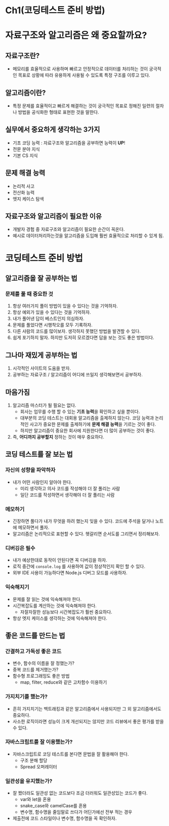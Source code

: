 # Ch1(코딩테스트 준비 방법)

# 자료구조와 알고리즘은 왜 중요할까요?

## 자료구조란?

- 메모리를 효율적으로 사용하며 빠르고 안정적으로 데이터를 처리하는 것이 궁극적인 목표로 상황에 따라 유용하게 사용될 수 있도록 특정 구조를 이루고 있다.

## 알고리즘이란?

- 특정 문제를 효율적이고 빠르게 해결하는 것이 궁극적인 목표로 정해진 일련의 절차나 방법을 공식화한 형태로 표현한 것을 말한다.

## 실무에서 중요하게 생각하는 3가지

- 기초 코딩 능력 : 자료구조와 알고리즘을 공부하면 능력이 **UP**!
- 전문 분야 지식
- 기본 CS 지식

## 문제 해결 능력

- 논리적 사고
- 전산화 능력
- 엣지 케이스 탐색

## 자료구조와 알고리즘이 필요한 이유

- 개발자 경험 중 자료구조와 알고리즘이 필요한 순간이 꼭온다.
- 예시로 데이터처리하는것을 알고리즘을 도입해 훨씬 효율적으로 처리할 수 있게 됨.

# 코딩테스트 준비 방법

## 알고리즘을 잘 공부하는 법

### 문제를 풀 때 중요한 것

1. 항상 여러가지 풀이 방법이 있을 수 있다는 것을 기억하자.
2. 항상 예외가 있을 수 있다는 것을 기억하자.
3. 내가 풀어낸 답이 베스트인지 의심하자.
4. 문제를 풀었다면 시행착오를 모두 기록하자.
5. 다른 사람의 코드를 많이보자. 생각하지 못했던 방법을 발견할 수 있다.
6. 쉽게 포기하지 말자. 하지만 도저히 모르겠다면 답을 보는 것도 좋은 방법이다.

## 그나마 재밌게 공부하는 법

1. 시각적인 사이트의 도움을 받자.
2. 공부하는 자료구조 / 알고리즘이 어디에 쓰일지 생각해보면서 공부하자.

## 마음가짐

1. 알고리즘 마스터가 될 필요는 없다.
    - 회사는 업무를 수행 할 수 있는 **기초 능력**을 확인하고 싶을 뿐이다.
    - 대부분의 코딩 테스트는 대회용 알고리즘을 출제하지 않는다. 코딩 능력과 논리적인 사고가 중요한 문제를 출제하기에 **문제 해결 능력**을 기르는 것이 좋다.
    - 하지만 알고리즘이 중요한 회사에 지원한다면 더 많이 공부하는 것이 좋다.
2. 즉, **어디까지 공부할지** 정하는 것이 매우 중요하다.

## 코딩 테스트를 잘 보는 법

### 자신의 성향을 파악하자

- 내가 어떤 사람인지 알아야 한다.
    - 미리 생각하고 의사 코드를 작성해야 더 잘 풀리는 사람
    - 일단 코드를 작성하면서 생각해야 더 잘 풀리는 사람

### 메모하기

- 긴장하면 풀다가 내가 무엇을 하려 했는지 잊을 수 있다. 코드에 주석을 달거나 노트에 메모하면서 풀자.
- 알고리즘은 논리적으로 표현할 수 있다. 헷갈리면 순서도를 그리면서 정리해보자.

### 디버깅은 필수

- 내가 예상한대로 동작이 안된다면 꼭 디버깅을 하자.
- 로직 중간에 `console.log` 를 사용하여 값이 정상적인지 확인 할 수 있다.
- 외부 IDE 사용이 가능하다면 Node.js 디버그 모드를 사용하자.

### 익숙해지기

- 문제를 잘 읽는 것에 익숙해져야 한다.
- 시간복잡도를 계산하는 것에 익숙해져야 한다.
    - 자잘자잘한 성능보다 시간복잡도가 훨씬 중요하다.
- 항상 엣지 케이스를 생각하는 것에 익숙해져야 한다.

## 좋은 코드를 만드는 법

### 간결하고 가독성 좋은 코드

- 변수, 함수의 이름을 잘 정했는가?
- 중복 코드를 제거했는가?
- 함수형 프로그래밍도 좋은 방법
    - map, filter, reduce와 같은 고차함수 이용하기

### 가지치기를 했는가?

- 흔히 가지치기는 백트래킹과 같은 알고리즘에서 사용되지만 그 외 알고리즘에서도 중요하다.
- 사소한 로직이라면 성능이 크게 개선되지는 않지만 코드 리뷰에서 좋은 평가를 받을 수 있다.

### 자바스크립트를 잘 이용했는가?

- 자바스크립트로 코딩 테스트를 본다면 문법을 잘 활용해야 한다.
    - 구조 분해 할당
    - Spread 오퍼레이터

### 일관성을 유지했는가?

- 잘 짰더라도 일관성 없는 코드보다 조금 더러워도 일관성있는 코드가 좋다.
    - var와 let을 혼용
    - snake_case와 camelCase를 혼용
    - 변수명, 함수명을 줄임말로 쓰다가 어딘가에선 전부 적는 경우
- 제출전에 코드 스타일이나 변수명, 함수명을 꼭 확인하자.